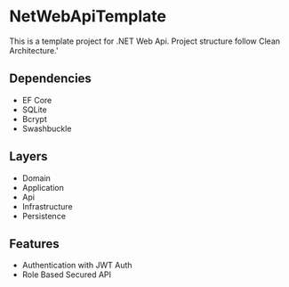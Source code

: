 # NetWebApiTemplate
This is a template project for .NET Web Api. Project structure follow Clean Architecture.'

## Dependencies
- EF Core
- SQLite
- Bcrypt
- Swashbuckle

## Layers
- Domain
- Application
- Api
- Infrastructure
- Persistence

## Features
- Authentication with JWT Auth
- Role Based Secured API 
